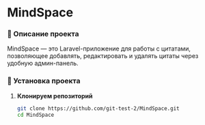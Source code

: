 # MindSpace

### 📌 Описание проекта
MindSpace — это Laravel-приложение для работы с цитатами, позволяющее добавлять, редактировать и удалять цитаты через удобную админ-панель.

### 🚀 Установка проекта

1. **Клонируем репозиторий**  
   ```bash
   git clone https://github.com/git-test-2/MindSpace.git
   cd MindSpace
